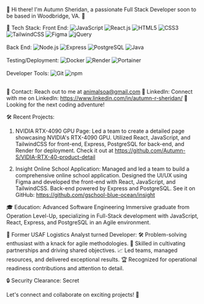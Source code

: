 👋 Hi there! I'm Autumn Sheridan, a passionate Full Stack Developer soon to be based in Woodbridge, VA. 🌟

🔧 Tech Stack: 
Front End: ![JavaScript](https://img.shields.io/badge/-JavaScript-yellow?logo=javascript)
            ![React.js](https://img.shields.io/badge/-React.js-blue?logo=react)
            ![HTML5](https://img.shields.io/badge/-HTML5-orange?logo=html5)
            ![CSS3](https://img.shields.io/badge/-CSS3-blueviolet?logo=css3)
            ![TailwindCSS](https://img.shields.io/badge/-TailwindCSS-38B2AC?logo=tailwind-css)
            ![Figma](https://img.shields.io/badge/-Figma-F24E1E?logo=figma)
            ![jQuery](https://img.shields.io/badge/-jQuery-blue?logo=jquery)<br></br>
Back End:  ![Node.js](https://img.shields.io/badge/-Node.js-339933?logo=node.js)
            ![Express](https://img.shields.io/badge/-Express-000000?logo=express)
            ![PostgreSQL](https://img.shields.io/badge/-PostgreSQL-336791?logo=postgresql)
            ![Java](https://img.shields.io/badge/-Java-007396?logo=java)<br></br>
Testing/Deployment: ![Docker](https://img.shields.io/badge/-Docker-2496ED?logo=docker)
                    ![Render](https://img.shields.io/badge/-Render-FF6E4C?logo=render)
                    ![Portainer](https://img.shields.io/badge/-Portainer-07BC0C?logo=portainer)<br></br>
Developer Tools: ![Git](https://img.shields.io/badge/-Git-F05032?logo=git)
                 ![npm](https://img.shields.io/badge/-npm-CB3837?logo=npm)<br></br>
                 
📧 Contact: Reach out to me at animalsoa@gmail.com
💼 LinkedIn: Connect with me on LinkedIn: https://www.linkedin.com/in/autumn-r-sheridan/
🚀 Looking for the next coding adventure!

🛠️ Recent Projects:
1. NVIDIA RTX-4090 GPU Page: Led a team to create a detailed page showcasing NVIDIA's RTX-4090 GPU. Utilized React, JavaScript, and TailwindCSS for front-end, Express, PostgreSQL for back-end, and Render for deployment. Check it out at https://github.com/Autumn-S/VIDIA-RTX-40-product-detail

2. Insight Online School Application: Managed and led a team to build a comprehensive online school application. Designed the UI/UX using Figma and developed the front-end with React, JavaScript, and TailwindCSS. Back-end powered by Express and PostgreSQL. See it on GitHub: https://github.com/gschool-blue-ocean/insight

🎓 Education: Advanced Software Engineering Immersive graduate from Operation Level-Up, specializing in Full-Stack development with JavaScript, React, Express, and PostgreSQL in an Agile environment.

🚀 Former USAF Logistics Analyst turned Developer:
🛠️ Problem-solving enthusiast with a knack for agile methodologies.
🤝 Skilled in cultivating partnerships and driving shared objectives.
📈 Led teams, managed resources, and delivered exceptional results.
🏆 Recognized for operational readiness contributions and attention to detail.

🔒 Security Clearance: Secret

Let's connect and collaborate on exciting projects! 🤝
